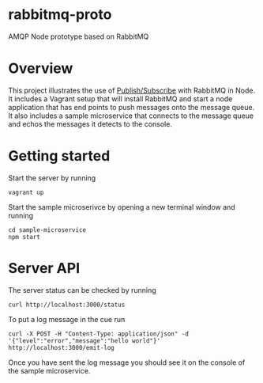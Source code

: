 rabbitmq-proto
==============

AMQP Node prototype based on RabbitMQ

# Overview

This project illustrates the use of [Publish/Subscribe](https://www.rabbitmq.com/tutorials/tutorial-three-python.html) with RabbitMQ in Node.  It includes a Vagrant setup that will install RabbitMQ and start a node application that has end points to push messages onto the message queue.  It also includes a sample microservice that connects to the message queue and echos the messages it detects to the console.

# Getting started

Start the server by running

```
vagrant up
```
Start the sample microserivce by opening a new terminal window and running

```
cd sample-microservice
npm start
```

# Server API

The server status can be checked by running
```
curl http://localhost:3000/status
```

To put a log message in the cue run
```
curl -X POST -H "Content-Type: application/json" -d '{"level":"error","message":"hello world"}' http://localhost:3000/emit-log
```
Once you have sent the log message you should see it on the console of the sample microservice.
